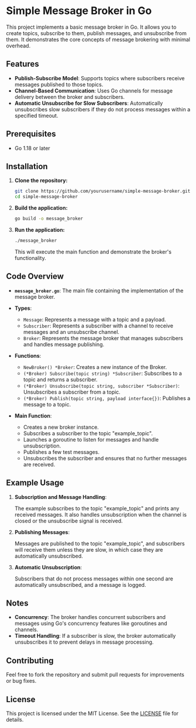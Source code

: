 # Simple Message Broker in Go

This project implements a basic message broker in Go. It allows you to create topics, subscribe to them, publish messages, and unsubscribe from them. It demonstrates the core concepts of message brokering with minimal overhead.

## Features

- **Publish-Subscribe Model**: Supports topics where subscribers receive messages published to those topics.
- **Channel-Based Communication**: Uses Go channels for message delivery between the broker and subscribers.
- **Automatic Unsubscribe for Slow Subscribers**: Automatically unsubscribes slow subscribers if they do not process messages within a specified timeout.

## Prerequisites

- Go 1.18 or later

## Installation

1. **Clone the repository:**

   ```bash
   git clone https://github.com/yourusername/simple-message-broker.git
   cd simple-message-broker
   ```

2. **Build the application:**

   ```bash
   go build -o message_broker
   ```

3. **Run the application:**

   ```bash
   ./message_broker
   ```

   This will execute the main function and demonstrate the broker's functionality.

## Code Overview

- **`message_broker.go`**: The main file containing the implementation of the message broker.

- **Types**:
  - `Message`: Represents a message with a topic and a payload.
  - `Subscriber`: Represents a subscriber with a channel to receive messages and an unsubscribe channel.
  - `Broker`: Represents the message broker that manages subscribers and handles message publishing.

- **Functions**:
  - `NewBroker() *Broker`: Creates a new instance of the Broker.
  - `(*Broker) Subscribe(topic string) *Subscriber`: Subscribes to a topic and returns a subscriber.
  - `(*Broker) Unsubscribe(topic string, subscriber *Subscriber)`: Unsubscribes a subscriber from a topic.
  - `(*Broker) Publish(topic string, payload interface{})`: Publishes a message to a topic.

- **Main Function**:
  - Creates a new broker instance.
  - Subscribes a subscriber to the topic "example_topic".
  - Launches a goroutine to listen for messages and handle unsubscription.
  - Publishes a few test messages.
  - Unsubscribes the subscriber and ensures that no further messages are received.

## Example Usage

1. **Subscription and Message Handling**:

   The example subscribes to the topic "example_topic" and prints any received messages. It also handles unsubscription when the channel is closed or the unsubscribe signal is received.

2. **Publishing Messages**:

   Messages are published to the topic "example_topic", and subscribers will receive them unless they are slow, in which case they are automatically unsubscribed.

3. **Automatic Unsubscription**:

   Subscribers that do not process messages within one second are automatically unsubscribed, and a message is logged.

## Notes

- **Concurrency**: The broker handles concurrent subscribers and messages using Go's concurrency features like goroutines and channels.
- **Timeout Handling**: If a subscriber is slow, the broker automatically unsubscribes it to prevent delays in message processing.

## Contributing

Feel free to fork the repository and submit pull requests for improvements or bug fixes.

## License

This project is licensed under the MIT License. See the [LICENSE](LICENSE) file for details.
